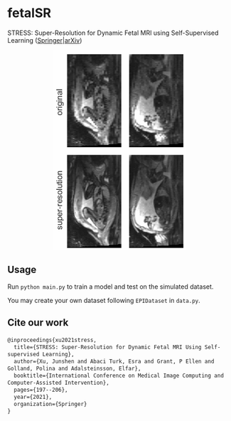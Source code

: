 # fetalSR

STRESS: Super-Resolution for Dynamic Fetal MRI using Self-Supervised Learning ([Springer](https://link.springer.com/chapter/10.1007/978-3-030-87234-2_19)|[arXiv](https://arxiv.org/abs/2106.12407))

<p align="center">
    <img width="300" src="./img/stress.gif" alt="STRESS">
</p>

## Usage

Run ```python main.py``` to train a model and test on the simulated dataset.

You may create your own dataset following `EPIDataset` in `data.py`.

## Cite our work

```
@inproceedings{xu2021stress,
  title={STRESS: Super-Resolution for Dynamic Fetal MRI Using Self-supervised Learning},
  author={Xu, Junshen and Abaci Turk, Esra and Grant, P Ellen and Golland, Polina and Adalsteinsson, Elfar},
  booktitle={International Conference on Medical Image Computing and Computer-Assisted Intervention},
  pages={197--206},
  year={2021},
  organization={Springer}
}
```
